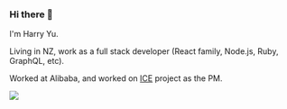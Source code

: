 ### Hi there 👋

I'm Harry Yu.

Living in NZ, work as a full stack developer (React family, Node.js, Ruby, GraphQL, etc).

Worked at Alibaba, and worked on [ICE](https://github.com/alibaba/ice) project as the PM.

<img src="https://github-readme-stats.vercel.app/api?username=yujiangshui&count_private=true&show_icons=true" />
